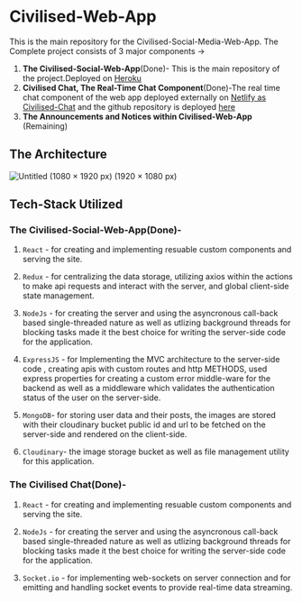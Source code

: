 # Civilised-Web-App
This is the main repository for the Civilised-Social-Media-Web-App.
The Complete project consists of 3 major components ->

1. **The Civilised-Social-Web-App**(Done)- This is the main repository of the project.Deployed on [Heroku](https://civilised-social-web-app.herokuapp.com/welcome)
2. **Civilised Chat, The Real-Time Chat Component**(Done)-The real time chat component of the web app deployed externally on [Netlify as Civilised-Chat](https://iiitp-civilised.netlify.app/) and the github repository is deployed [here](https://github.com/kb-0311/civilised-chat)
3. **The Announcements and Notices within Civilised-Web-App** (Remaining)


## The Architecture
![Untitled (1080 × 1920 px) (1920 × 1080 px)](https://user-images.githubusercontent.com/96020697/179420574-5f7212e1-fb0a-42f1-8a2e-8314f8e5da09.png)

## Tech-Stack Utilized

### **The Civilised-Social-Web-App**(Done)-
1. `React` - for creating and implementing resuable custom components and serving the site.

2. `Redux` - for centralizing the data storage, utilizing axios within the actions to make api requests and interact with the server, and global client-side state management.

3. `NodeJs` - for  creating the server and  using the asyncronous call-back based single-threaded nature as well as utlizing background threads for blocking tasks made it the best choice for writing the server-side code for the application.

4. `ExpressJS` - for Implementing the MVC architecture to the server-side code , creating apis with custom routes and http METHODS, used express properties for creating a custom error middle-ware for the backend as well as a middleware which validates the authentication status of the user on the server-side.

4. `MongoDB`- for storing user data and their posts, the images are stored with their cloudinary bucket public id and url to be fetched on the server-side and rendered on the client-side.

5. `Cloudinary`- the image storage bucket as well as file management utility for this application.

### **The Civilised Chat**(Done)-
1. `React` - for creating and implementing resuable custom components and serving the site.

2. `NodeJs` - for  creating the server and using the asyncronous call-back based single-threaded nature as well as utlizing background threads for blocking tasks made it the best choice for writing the server-side code for the application.

3. `Socket.io` - for implementing web-sockets on server connection and for emitting and handling socket events to provide real-time data streaming.  


